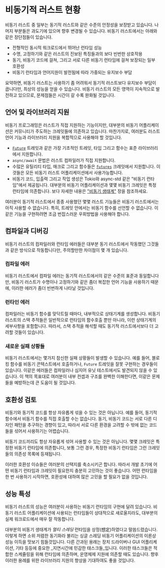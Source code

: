 # 비동기적 러스트 현황

비동기 러스트 중 일부는 동기적 러스트와 같은 수준의 안정성을 보장받고 있습니다.
나머지 부분들은 과도기에 있으며 향후 변경될 수 있습니다. 비동기 러스트에서는
아래와 같은 장단점들이 있습니다.

- 전형적인 동시적 워크로드에서 뛰어난 런타임 성능
- 수명, 고정하기와 같은 러스트의 진보된 특징들과의 보다 빈번한 상호작용
- 동기, 비동기 코드에 걸쳐, 그리고 서로 다른 비동기 런타임에 걸쳐 보장되는 일부
  호환성
- 비동기 런타임과 언어지원이 발전됨에 따라 가중되는 유지보수 부담

요약하면, 비동기 러스트는 사용하기 좀 어려워서 동기적 러스트보다 유지보수 부담이
큽니다만, 최상의 성능을 얻을 수 있습니다.
비동기 러스트의 모든 영역이 지속적으로 발전하고 있으므로, 문제점들은
시간이 갈 수록 완화될 것입니다.

## 언어 및 라이브러리 지원

비동기 프로그래밍은 러스트가 직접 지원하는 기능이지만, 대부분의 비동기
어플리케이션은 커뮤니티가 주도하는 크레잇들에 의존하고 있습니다.
마찬가지로, 여러분도 러스트 언어 기능과 라이브러리 지원을 복합적으로 사용해야 할 것입니다.

- [`Future`](https://doc.rust-lang.org/std/future/trait.Future.html) 트레잇과
  같은 가장 기초적인 트레잇, 타입 그리고 함수는 표준 라이브러리에서 지원합니다.
- `async/await` 문법은 러스트 컴파일러가 직접 지원합니다.
- 수많은 유틸리티 타입, 매크로 그리고 함수들은
  [`futures`](https://docs.rs/futures/) 크레잇에서 지원합니다. 이것들은 모든
  비동기 러스트 어플리케이션에서 사용가능합니다.
- 비동기 코드, 입출력 그리고 작업 생성은 Tokio와 async-std 같은 "비동기
  런타임"에서 제공됩니다. 대부분의 비동기 어플리케이션과 몇몇 비동기 크레잇은
  특정 런타임에 의존합니다. 보다 자세한 내용은 ["비동기
  생태계"](../08_ecosystem/00_chapter.md) 장을 참조하세요.

여러분이 동기적 러스트에서 종종 사용했던 몇몇 러스트 기능들은 비동기
러스트에서는 아직 사용할 수 없습니다. 특히, 트레잇 안에서는 비동기 함수를
선언할 수 없습니다. 이같은 기능을 구현하려면 조금 번잡스러운 우회방법을 사용해야 합니다.

## 컴파일과 디버깅

비동기 러스트의 컴파일러와 런타임 에러들은 대부분 동기 러스트에서 작동했던
그것들과 같은 방식으로 작동합니다만, 주의할만한 차이점이 몇 개 있습니다.


### 컴파일 에러

비동기 러스트에서 컴파일 에러는 동기적 러스트에서의 같은 수준의 표준과
동일합니다만, 비동기 러스트가 수명이나 고정하기와 같은 좀더 복잡한 언어 기능을
사용하기 때문에, 이러한 에러가 좀더 빈번하게 나타날 것입니다.

### 런타인 에러

컴파일러는 비동기 함수를 맞닥트릴 때마다, 내부적으로 상태기계를 생성합니다.
비동기 러스트의 스택 추적들은 일반적으로 런타임의 함수호출 뿐만 아니라, 이런
상태기계의 세부사항을 포함합니다. 따라서, 스택 추적을 해석할 때도 동기적
러스트에서보다 더 고려할 것들이 있습니다.

### 새로운 실패 상황들

비동기 러스트에서는 몇가지 참신한 실패 상황들이 발생할 수 있습니다. 예를 들어,
블로킹 함수를 비동기 콘텍스트에서 호출하거나, `Future` 트레잇을 잘못 구현하는
경우들이 있습니다. 이같은 에러들은 컴파일러나 심지어 유닛 테스트에서도 발견되지
않을 수 있습니다. 이 책의 목표대로 여러분이 내부 컨셉과 구조를 완벽한
이해한다면, 이같은 문제들을 예방하는데 큰 도움이 될 것입니다. 

## 호환성 검토
비동기와 동기적 코드를 항상 자유롭게 섞을 수 있는 것은 아닙니다. 예를 들어,
동기적 함수에서 비동기 함수를 직접 호출할 수는 없습니다. 동기, 비동기 코드는
서로 다른 디자인 패턴을 추구하는 경향이 있고, 따라서 서로 다른 환경을 고려할 수
밖에 없는 코드들을 섞어서 사용하기는 어렵습니다.

비동기 코드끼리도 항상 자유롭게 섞어 사용할 수 있는 것은 아닙니다. 몇몇 크레잇은
특정한 비동기 런타임에 의존합니다, 보통 그런 경우, 특정한 비동기 런타임은 그런
크레잇들의 의존성 목록에 등재됩니다.

이러한 호환성 이슈들은 여러분의 선택지를 축소시키곤 합니다. 따라서 개발 초기에
어떤 비동기 런타임과 크레잇이 필요한지 충분히 고민하는 것이 좋습니다. 어떤
런타임을 한 번 사용하기 시작하면, 호환성에 대하여 많은 고민을 할 필요가 없을
것입니다.

## 성능 특성

비동기 러스트의 성능은 여러분이 사용하는 비동기 런타임의 구현에 달려 있습니다.
비동기 러스트 어플리케이션에 사용되는 런타임들이 상대적으로 새로울지라도,
대부분의 실제 워크로드에서 매우 잘 작동합니다.

대부분의 비동기 생태계가 _멀티 스레딩_ 런타임을 상정(想定)하였다고
말씀드렸습니다. 이렇게 하면 소위 저렴한 동기화라 불리는 싱글 스레딩 비동기 어플리케이션의 이론상 성능
이득을 맛보기 힘들것입니다. 다른 간과된 용례는 장치 드라이버나 GUI 어플리케이션,
기타 등등에 중요한 _지연시간에 민감한 태스크들_입니다. 이러한 태스크들은 적합한
스케쥴링을 위해 런타임에 의존하며, 운영체제 지원에 의존할 때도 있습니다.
향후 이러한 용례를 위한 라이브러리 지원의 향상을 기대하여도 좋을 것입니다.
